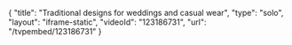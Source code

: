 {
    "title": "Traditional designs for weddings and casual wear",
    "type": "solo",
    "layout": "iframe-static",
    "videoId": "123186731",
    "url": "\/tvpembed\/123186731"
}